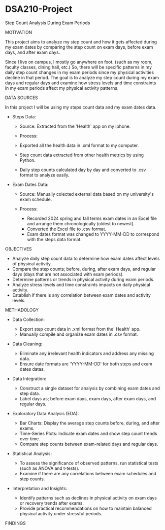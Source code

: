 # DSA210-Project
Step Count Analysis During Exam Periods

MOTIVATION

This project aims to analyze my step count and how it gets affected during my exam dates by comparing the step count on exam days, before exam days, and after exam days. 

Since I live on campus, I mostly go anywhere on foot. (such as my room, faculty classes, dining hall, etc.) So, there will be specific patterns in my daily step count changes in my exam periods since my physical activities decline in that period. The goal is to analyze my step count during my exam days and regular days and examine how stress levels and time constraints in my exam periods affect my physical activity patterns.


DATA SOURCES

In this project I will be using my steps count data and my exam dates data.

- Steps Data:
  
  * Source: Extracted from the 'Health' app on my iphone.
 
  *  Process:
    * Exported all the health data in .xml format to my computer.
    * Step count data extracted from other health metrics by using Python.
    * Daily step counts calculated day by day and converted to .csv format to analyze easily.
 
- Exam Dates Data:

  * Source: Manually colected external data based on my university's exam schedule.
 
  * Process:
    * Recorded 2024 spring and fall terms exam dates in an Excel file and arrange them chronologically (oldest to newest). 
    * Converted the Excel file to .csv format.
    * Exam dates format was changed to YYYY-MM-DD to correspond with the steps data format.


OBJECTIVES

- Analyze daily step count data to determine how exam dates affect levels of physical activity.
- Compare the step counts; before, during, after exam days, and regular days (days that are not associated with exam periods).
- Determine patterns or trends in physical activity during exam periods.
- Analyze stress levels and time constraints impacts on daily physical activity.
- Establish if there is any correlation between exam dates and activity levels.


METHADOLOGY

- Data Collection:
  
  * Export step count data in .xml format from the' Health' app.
  * Manually compile and organize exam dates in .csv format.

- Data Cleaning:
  
  * Eliminate any irrelevant health indicators and address any missing data.
  * Ensure date formats are 'YYYY-MM-DD' for both steps and exam dates datas.
 
- Data Integration:
  
  * Construct a single dataset for analysis by combining exam dates and step data.
  * Label days as; before exam days, exam days, after exam days, and regular days.
 
- Exploratory Data Analysis (EDA):
  
  * Bar Charts: Display the average step counts before, during, and after exams.
  * Time-Series Plots:  Indicate exam dates and show step count trends over time.
  * Compare step counts between exam-related days and regular days.
 
- Statistical Analysis:
  
  * To assess the significance of observed patterns, run statistical tests (such as ANOVA and t-tests).
  * Examine if there are any correlations between exam schedules and step counts.
 
- Interpretation and Insights:
  
  * Identify patterns such as declines in physical activity on exam days or recovery trends after exams.
  * Provide practical recommendations on how to maintain balanced physical activity under stressful periods.

FINDINGS


    
